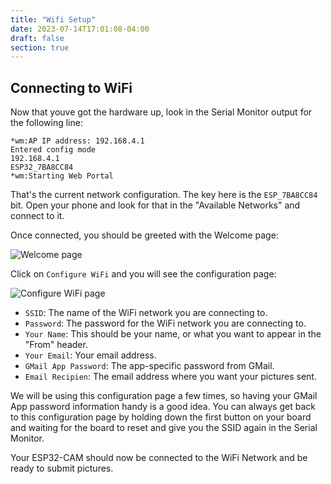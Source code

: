 ```yaml
---
title: "Wifi Setup"
date: 2023-07-14T17:01:08-04:00
draft: false
section: true
---
```


## Connecting to WiFi

Now that youve got the hardware up, look in the Serial Monitor output for the following line:
```
*wm:AP IP address: 192.168.4.1
Entered config mode
192.168.4.1
ESP32_7BA8CC84
*wm:Starting Web Portal
```

That's the current network configuration. The key here is the `ESP_7BA8CC84` bit.
Open your phone and look for that in the "Available Networks" and connect to it.

Once connected, you should be greeted with the Welcome page:

![Welcome page](/otterize-workshop/hardware/images/wifi-manager.png)

Click on `Configure WiFi` and you will see the configuration page:

![Configure WiFi page](/otterize-workshop/hardware/images/config.png)

  - `SSID`: The name of the WiFi network you are connecting to.
  - `Password`: The password for the WiFi network you are connecting to.
  - `Your Name`: This should be your name, or what you want to appear in the "From" header.
  - `Your Email`: Your email address.
  - `GMail App Password`: The app-specific password from GMail.
  - `Email Recipien`: The email address where you want your pictures sent.

We will be using this configuration page a few times, so having your GMail App password information handy is a good idea. You can always get back to this configuration page by holding down the first button on your board and waiting for the board to reset and give you the SSID again in the Serial Monitor.

Your ESP32-CAM should now be connected to the WiFi Network and be ready to submit pictures.

